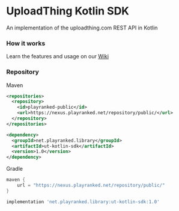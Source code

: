 # UploadThing Kotlin SDK
An implementation of the uploadthing.com REST API in Kotlin

### How it works
Learn the features and usage on our [Wiki](../../wiki)

### Repository
Maven
```xml
<repositories>
  <repository>
    <id>playranked-public</id>
    <url>https://nexus.playranked.net/repository/public/</url>
  </repository>
</repositories>

<dependency>
  <groupId>net.playranked.library</groupId>
  <artifactId>ut-kotlin-sdk</artifactId>
  <version>1.0</version>
</dependency>  
```
Gradle
```groovy
maven {
    url = "https://nexus.playranked.net/repository/public/"
}

implementation 'net.playranked.library:ut-kotlin-sdk:1.0'
```
